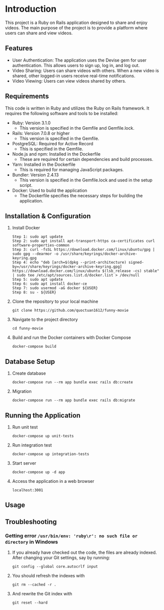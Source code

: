 # Introduction
This project is a Ruby on Rails application designed to share and enjoy videos. The main purpose of the project is to provide a platform where users can share and view videos.

## Features
- User Authentication: The application uses the Devise gem for user authentication. This allows users to sign up, log in, and log out.
- Video Sharing: Users can share videos with others. When a new video is shared, other logged-in users receive real-time notifications.
- Video Viewing: Users can view videos shared by others.

## Requirements
This code is written in Ruby and utilizes the Ruby on Rails framework. It requires the following software and tools to be installed:
- Ruby: Version 3.1.0
  - This version is specified in the Gemfile and Gemfile.lock.
- Rails: Version 7.0.8 or higher
  - This version is specified in the Gemfile.
- PostgreSQL: Required for Active Record
  - This is specified in the Gemfile.
- Node.js and npm: Installed in the Dockerfile
  - These are required for certain dependencies and build processes.
- Yarn: Installed in the Dockerfile
  - This is required for managing JavaScript packages.
- Bundler: Version 2.4.13
  - This version is specified in the Gemfile.lock and used in the setup script.
- Docker: Used to build the application
  - The Dockerfile specifies the necessary steps for building the application.

## Installation & Configuration
1. Install Docker
   ```shell
   Step 1: sudo apt update
   Step 2: sudo apt install apt-transport-https ca-certificates curl software-properties-common
   Step 3: curl -fsSL https://download.docker.com/linux/ubuntu/gpg | sudo gpg --dearmor -o /usr/share/keyrings/docker-archive-keyring.gpg
   Step 4: echo "deb [arch=$(dpkg --print-architecture) signed-by=/usr/share/keyrings/docker-archive-keyring.gpg] https://download.docker.com/linux/ubuntu $(lsb_release -cs) stable" | sudo tee /etc/apt/sources.list.d/docker.list > /dev/null
   Step 5: sudo apt update
   Step 6: sudo apt install docker-ce
   Step 7: sudo usermod -aG docker ${USER}
   Step 8: su - ${USER}
2. Clone the repository to your local machine
   ```shell
   git clone https://github.com/quoctuan1612/funny-movie
3. Navigate to the project directory
   ```shell
   cd funny-movie
4. Build and run the Docker containers with Docker Compose
   ```shell
   docker-compose build
## Database Setup
1. Create database
   ```shell
   docker-compose run --rm app bundle exec rails db:create
2. Migration
   ```shell
   docker-compose run --rm app bundle exec rails db:migrate
## Running the Application
1. Run unit test
   ```shell
   docker-compose up unit-tests
2. Run integration test
   ```shell
   docker-compose up integration-tests
3. Start server
   ```shell
   docker-compose up -d app
4. Access the application in a web browser
   ```shell
   localhost:3001
## Usage
## Troubleshooting
### Getting error ```/usr/bin/env: 'ruby\r': no such file or directory``` in Windows

1. If you already have checked out the code, the files are already indexed. After changing your Git settings, say by running:
   ```shell
   git config --global core.autocrlf input
2. You should refresh the indexes with
   ```shell
   git rm --cached -r .
3. And rewrite the Git index with
   ```shell
   git reset --hard
